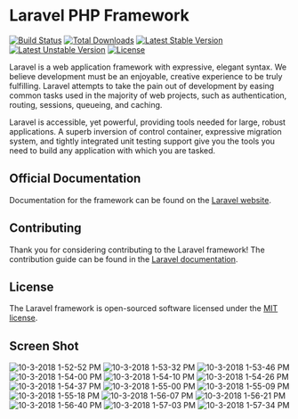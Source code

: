 # Laravel PHP Framework

[![Build Status](https://travis-ci.org/laravel/framework.svg)](https://travis-ci.org/laravel/framework)
[![Total Downloads](https://poser.pugx.org/laravel/framework/d/total.svg)](https://packagist.org/packages/laravel/framework)
[![Latest Stable Version](https://poser.pugx.org/laravel/framework/v/stable.svg)](https://packagist.org/packages/laravel/framework)
[![Latest Unstable Version](https://poser.pugx.org/laravel/framework/v/unstable.svg)](https://packagist.org/packages/laravel/framework)
[![License](https://poser.pugx.org/laravel/framework/license.svg)](https://packagist.org/packages/laravel/framework)

Laravel is a web application framework with expressive, elegant syntax. We believe development must be an enjoyable, creative experience to be truly fulfilling. Laravel attempts to take the pain out of development by easing common tasks used in the majority of web projects, such as authentication, routing, sessions, queueing, and caching.

Laravel is accessible, yet powerful, providing tools needed for large, robust applications. A superb inversion of control container, expressive migration system, and tightly integrated unit testing support give you the tools you need to build any application with which you are tasked.

## Official Documentation

Documentation for the framework can be found on the [Laravel website](http://laravel.com/docs).

## Contributing

Thank you for considering contributing to the Laravel framework! The contribution guide can be found in the [Laravel documentation](http://laravel.com/docs/contributions).

## License

The Laravel framework is open-sourced software licensed under the [MIT license](http://opensource.org/licenses/MIT).

## Screen Shot


![10-3-2018 1-52-52 PM](https://user-images.githubusercontent.com/38462856/65892743-21587680-e3a7-11e9-8eb9-bf764fc03adc.png)
![10-3-2018 1-53-32 PM](https://user-images.githubusercontent.com/38462856/65892744-21f10d00-e3a7-11e9-8167-abf4c48bb89f.png)
![10-3-2018 1-53-46 PM](https://user-images.githubusercontent.com/38462856/65892745-21f10d00-e3a7-11e9-82c9-2e8484a9726d.png)
![10-3-2018 1-54-00 PM](https://user-images.githubusercontent.com/38462856/65892746-21f10d00-e3a7-11e9-9a12-8b50f7abe647.png)
![10-3-2018 1-54-10 PM](https://user-images.githubusercontent.com/38462856/65892747-21f10d00-e3a7-11e9-814b-389e826743d1.png)
![10-3-2018 1-54-26 PM](https://user-images.githubusercontent.com/38462856/65892749-2289a380-e3a7-11e9-9399-6368568c4a08.png)
![10-3-2018 1-54-37 PM](https://user-images.githubusercontent.com/38462856/65892750-2289a380-e3a7-11e9-81ae-2b2722c684b4.png)
![10-3-2018 1-55-00 PM](https://user-images.githubusercontent.com/38462856/65892751-2289a380-e3a7-11e9-9ca9-e8747edc9b4e.png)
![10-3-2018 1-55-09 PM](https://user-images.githubusercontent.com/38462856/65892752-2289a380-e3a7-11e9-9d76-004c1298df22.png)
![10-3-2018 1-55-18 PM](https://user-images.githubusercontent.com/38462856/65892754-23223a00-e3a7-11e9-8885-938ae9d05e89.png)
![10-3-2018 1-56-07 PM](https://user-images.githubusercontent.com/38462856/65892755-23223a00-e3a7-11e9-9067-b7bc1bc61634.png)
![10-3-2018 1-56-21 PM](https://user-images.githubusercontent.com/38462856/65892756-23223a00-e3a7-11e9-9f09-bffcadaaead2.png)
![10-3-2018 1-56-40 PM](https://user-images.githubusercontent.com/38462856/65892757-23223a00-e3a7-11e9-8a06-8d89f6e25207.png)
![10-3-2018 1-57-03 PM](https://user-images.githubusercontent.com/38462856/65892758-23bad080-e3a7-11e9-8119-e249448ab3a8.png)
![10-3-2018 1-57-34 PM](https://user-images.githubusercontent.com/38462856/65892760-23bad080-e3a7-11e9-9524-57c09f308fb4.png)
